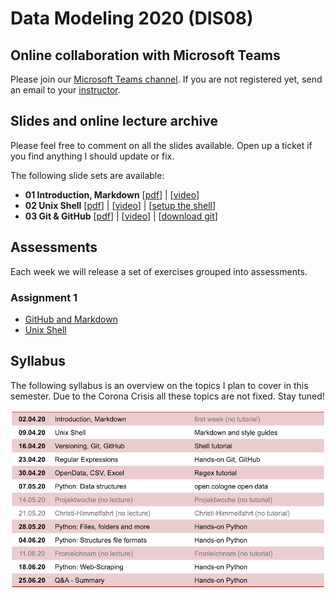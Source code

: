# Data Modeling 2020 (DIS08) 

## Online collaboration with Microsoft Teams

Please join our [Microsoft Teams channel](https://teams.microsoft.com/l/team/19%3a7c8c735f15194ac38727539ef94de964%40thread.tacv2/conversations?groupId=9d9727c3-4f98-4c1e-ab55-0c25274b8364&tenantId=35f8765e-cb47-4d80-afaf-42ff7060fddf). If you are not registered yet, send an email to your [instructor](mailto:philipp.schaer@th-koeln.de). 

## Slides and online lecture archive

Please feel free to comment on all the slides available. Open up a ticket if you find anything I should update or fix. 

The following slide sets are available:

* __01 Introduction, Markdown__ [[pdf](DIS08-01-introduction.pdf)] | [[video](https://youtu.be/RbuWN0Ag-jU)]
* __02 Unix Shell__ [[pdf](DIS08-02-shell.pdf)] | [[video](https://youtu.be/RbuWN0Ag-jU)] | [[setup the shell](https://librarycarpentry.org/lc-shell/setup.html)]
* __03 Git & GitHub__ [[pdf](DIS08-03-git-github.pdf)] | [[video](https://youtu.be/RbuWN0Ag-jU)] | [[download git](https://git-scm.com/downloads)]

## Assessments

Each week we will release a set of exercises grouped into assessments. 

### Assignment 1

* [GitHub and Markdown](assignment1.md#exercise-1)
* [Unix Shell](assignment1.md#exercise-2)

## Syllabus

The following syllabus is an overview on the topics I plan to cover in this semester. Due to the Corona Crisis all these topics are not fixed. Stay tuned!

![syllabus](syllabus.png)

